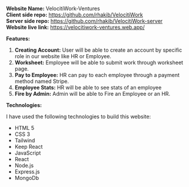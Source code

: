 **Website Name:** VelocitiWork-Ventures <br>
**Client side repo:** https://github.com/rhakib/VelocitiWork  <br>
**Server side repo:** https://github.com/rhakib/VelocitiWork-server  <br>
**Website live link:** https://velocitiwork-ventures.web.app/

**Features:**

1. **Creating Account:** User will be able to create an account by specific role in our website like HR or Employee.
2. **Worksheet:** Employee will be able to submit work through worksheet page.
3. **Pay to Employee:** HR can pay to each employee through a payment method named Stripe.
4. **Employee Stats:** HR will be able to see stats of an employee
5. **Fire by Admin:** Admin will be able to Fire an Employee or an HR.

**Technologies:**

I have used the following technologies to build this website:
- HTML 5
- CSS 3
- Tailwind
- Keep React
- JavaScript
- React
- Node.js
- Express.js
- MongoDb
